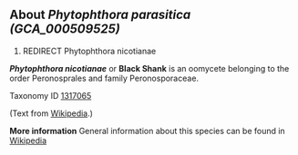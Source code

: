 About *Phytophthora parasitica (GCA\_000509525)* 
------------------------------------------------

1.  REDIRECT Phytophthora nicotianae

***Phytophthora nicotianae*** or **Black Shank** is an oomycete
belonging to the order Peronosprales and family Peronosporaceae.


Taxonomy ID [1317065](https://www.uniprot.org/taxonomy/1317065)

(Text from [Wikipedia](https://en.wikipedia.org/).)

**More information**
General information about this species can be found in [Wikipedia](https://en.wikipedia.org/wiki/Phytophthora_nicotianae)
